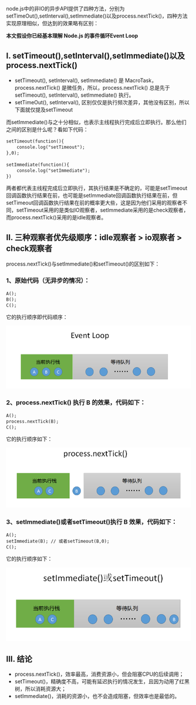 node.js中的非IO的异步API提供了四种方法，分别为setTimeOut(),setInterval(),setImmediate()以及process.nextTick()，四种方法实现原理相似，但达到的效果略有区别：

**本文假设你已经基本理解 Node.js 的事件循环Event Loop**

## I. setTimeout(),setInterval(),setImmediate()以及process.nextTick()

- setTimeout(), setInterval(), setImmediate() 是 MacroTask，process.nextTick() 是微任务，所以，process.nextTick() 总是先于 setTimeout(), setInterval(), setImmediate() 执行。
- setTimeOut(), setInterval(), 区别仅仅是执行频次差异，其他没有区别，所以下面就仅提及setTimeout

而setImmediate()与之十分相似，也表示主线程执行完成后立即执行。那么他们之间的区别是什么呢？看如下代码：

```
setTimeout(function(){
    console.log("setTimeout");
},0);
 
setImmediate(function(){
    console.log("setImmediate");
})
```

两者都代表主线程完成后立即执行，其执行结果是不确定的，可能是setTimeout回调函数执行结果在前，也可能是setImmediate回调函数执行结果在前，但setTimeout回调函数执行结果在前的概率更大些，这是因为他们采用的观察者不同，setTimeout采用的是类似IO观察者，setImmediate采用的是check观察者，而process.nextTick()采用的是idle观察者。

## II. 三种观察者优先级顺序：idle观察者 > io观察者 > check观察者

process.nextTick()与setImmediate()和setTimeout()的区别如下：

### 1、原始代码（无异步的情况）：

```
A();
B();
C();
```

它的执行顺序即代码顺序：

![image](images/789B0C2ECCD24943B50DD8714A9FED8F.png)

### 2、process.nextTick() 执行 B 的效果，代码如下：

```
A();
process.nextTick(B);
C();
```

它的执行顺序如下：

![image](images/C05E152A839044DA8E8429D2709CD862.png)

### 3、setImmediate()或者setTimeout()执行 B 效果，代码如下：

```
A();
setImmediate(B); // 或者setTimeout(B,0);
C();
```

它的执行顺序如下：

![image](images/41A2E2C82B4B4FF0AF6E65268C6FAAFE.png)

## III. 结论

- process.nextTick()，效率最高，消费资源小，但会阻塞CPU的后续调用；
- setTimeout()，精确度不高，可能有延迟执行的情况发生，且因为动用了红黑树，所以消耗资源大；
- setImmediate()，消耗的资源小，也不会造成阻塞，但效率也是最低的。